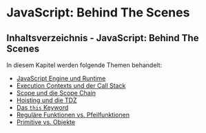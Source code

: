 # JavaScript: Behind The Scenes

<show-structure depth="2" />

## Inhaltsverzeichnis - JavaScript: Behind The Scenes

In diesem Kapitel werden folgende Themen behandelt:

- [JavaScript Engine und Runtime](JavaScript-Engine-und-Runtime.md)
- [Execution Contexts und der Call Stack](Execution-Contexts-und-der-Call-Stack.md)
- [Scope und die Scope Chain](Scope-und-die-Scope-Chain.md)
- [Hoisting und die TDZ](Hoistung-und-die-TDZ.md)
- [Das `this` Keyword](Das-this-Keyword.md)
- [Reguläre Funktionen vs. Pfeilfunktionen](Regular-Functions-vs-Arrow-Functions.md)
- [Primitive vs. Objekte](Primitve-vs-Objekte.md)
